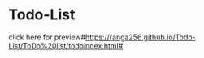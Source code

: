# Todo-List

click here for preview#https://ranga256.github.io/Todo-List/ToDo%20list/todoindex.html#
